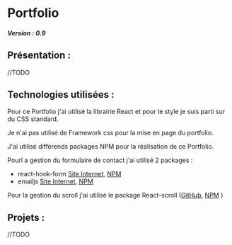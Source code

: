 # Portfolio
##### Version : 0.9

## Présentation :

//TODO


## Technologies utilisées :

Pour ce Portfolio j'ai utilisé la librairie React et pour le style je suis parti sur du CSS standard.

Je n'ai pas utilisé de Framework css pour la mise en page du portfolio.

J'ai utilisé différends packages NPM pour la réalisation de ce Portfolio.

Pourl a gestion du formulaire de contact j'ai utilisé 2 packages : 
- react-hook-form [Site Internet](https://react-hook-form.com/), [NPM](https://react-hook-form.com/)
- emailjs [Site Internet](https://www.emailjs.com/), [NPM](https://www.npmjs.com/package/@emailjs/browser)

Pour la gestion du scroll j'ai utilisé le package React-scroll ([GitHub](https://github.com/fisshy/react-scroll), [NPM](https://www.npmjs.com/package/react-scroll) )

## Projets : 
//TODO




